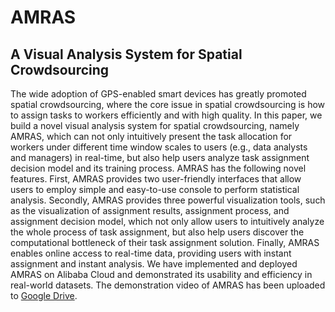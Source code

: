 # AMRAS
## A Visual Analysis System for Spatial Crowdsourcing
The wide adoption of GPS-enabled smart devices has greatly promoted spatial crowdsourcing, where the core issue in spatial crowdsourcing is how to assign tasks to workers efficiently and with high quality. In this paper, we build a novel visual analysis system for spatial crowdsourcing, namely AMRAS, which can not only intuitively present the task allocation for workers under different time window scales to users (e.g., data analysts and managers) in real-time, but also help users analyze task assignment decision model and its training process. AMRAS has the following novel features. First, AMRAS provides two user-friendly interfaces that allow users to employ simple and easy-to-use console to perform statistical analysis. Secondly, AMRAS provides three powerful visualization tools, such as the visualization of assignment results, assignment process, and assignment decision model, which not only allow users to intuitively analyze the whole process of task assignment, but also help users discover the computational bottleneck of their task assignment solution. Finally, AMRAS enables online access to real-time data, providing users with instant assignment and instant analysis. We have implemented and deployed AMRAS on Alibaba Cloud and demonstrated its usability and efficiency in real-world datasets. The demonstration video of AMRAS has been uploaded to [Google Drive](https://drive.google.com/file/d/1ZNRNR-qG-au1A4wThBnMIS1LEqtfRBKk/view).
